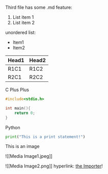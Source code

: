 Third file has some .md feature:
1. List item 1
2. List item 2

unordered list:
- Item1
- Item2

| Head1 | Head2 |
| ----- | ----- |
| R1C1  | R1C2  |
| R2C1  | R2C2  |

C Plus Plus
```cpp
#include<stdio.h>

int main(){
	return 0;
}
```

Python
```python
print("This is a print statement!")
```

This is an image

![[Media Image1.jpeg]]

![[Media Image2.png]]
hyperlink: 
[the Importer](https://help.obsidian.md/Plugins/Importer)!
